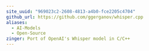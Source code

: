```yaml
---
site_uuid: "969023c2-2608-4813-a4b0-fce2205c4704"
github_url: https://github.com/ggerganov/whisper.cpp
aliases:
  - AI-Models
  - Open-Source
zinger: Port of OpenAI's Whisper model in C/C++
---
```

